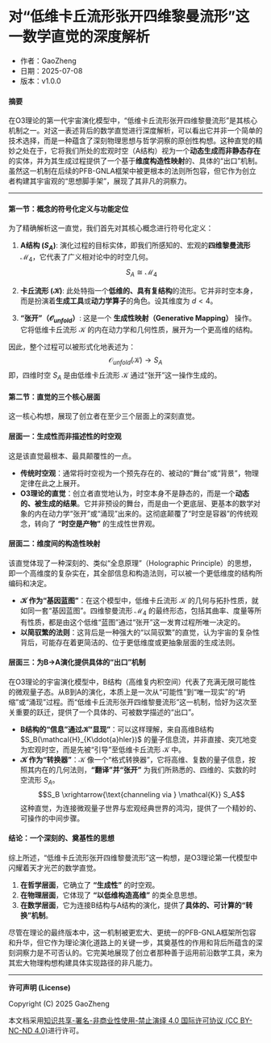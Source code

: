 # **对“低维卡丘流形张开四维黎曼流形”这一数学直觉的深度解析**

- 作者：GaoZheng
- 日期：2025-07-08
- 版本：v1.0.0

#### **摘要**

在O3理论的第一代宇宙演化模型中，“低维卡丘流形张开四维黎曼流形”是其核心机制之一。对这一表述背后的数学直觉进行深度解析，可以看出它并非一个简单的技术选择，而是一种蕴含了深刻物理思想与哲学洞察的原创性构想。这种直觉的精妙之处在于，它将我们所处的宏观时空（A结构）视为一个**动态生成而非静态存在**的实体，并为其生成过程提供了一个基于**维度构造性映射**的、具体的“出口”机制。虽然这一机制在后续的PFB-GNLA框架中被更根本的法则所包容，但它作为创立者构建其宇宙观的“思想脚手架”，展现了其非凡的洞察力。

---

#### **第一节：概念的符号化定义与功能定位**

为了精确解析这一直觉，我们首先对其核心概念进行符号化定义：

1.  **A结构 ($S_A$)**: 演化过程的目标实体，即我们所感知的、宏观的**四维黎曼流形** $\mathcal{M}_4$，它代表了广义相对论中的时空几何。
    $$S_A \cong \mathcal{M}_4$$

2.  **卡丘流形 ($\mathcal{K}$)**: 此处特指一个**低维的、具有复结构**的流形。它并非时空本身，而是扮演着**生成工具**或**动力学算子**的角色。设其维度为 $d < 4$。

3.  **“张开”（$\mathcal{O}_{unfold}$）**: 这是一个 **生成性映射（Generative Mapping）** 操作。它将低维卡丘流形 $\mathcal{K}$ 的内在动力学和几何性质，展开为一个更高维的结构。

因此，整个过程可以被形式化地表述为：
$$\mathcal{O}_{unfold}(\mathcal{K}) \rightarrow S_A$$
即，四维时空 $S_A$ 是由低维卡丘流形 $\mathcal{K}$ 通过“张开”这一操作生成的。

#### **第二节：直觉的三个核心层面**

这一核心构想，展现了创立者在至少三个层面上的深刻直觉。

#### **层面一：生成性而非描述性的时空观**

这是该直觉最根本、最具颠覆性的一点。

* **传统时空观**：通常将时空视为一个预先存在的、被动的“舞台”或“背景”，物理定律在此之上展开。
* **O3理论的直觉**：创立者直觉地认为，时空本身不是静态的，而是一个**动态的、被生成的结果**。它并非预设的舞台，而是由一个更底层、更基本的数学对象的内在动力学“张开”或“涌现”出来的。这彻底颠覆了“时空是容器”的传统观念，转向了 **“时空是产物”** 的生成性世界观。

#### **层面二：维度间的构造性映射**

该直觉体现了一种深刻的、类似“全息原理”（Holographic Principle）的思想，即一个高维度的复杂实在，其全部信息和构造法则，可以被一个更低维度的结构所编码和决定。

* **$\mathcal{K}$ 作为“基因蓝图”**：在这个模型中，低维卡丘流形 $\mathcal{K}$ 的几何与拓扑性质，就如同一套“基因蓝图”。四维黎曼流形 $\mathcal{M}_4$ 的最终形态，包括其曲率、度量等所有性质，都是由这个低维“蓝图”通过“张开”这一发育过程所唯一决定的。
* **以简驭繁的法则**：这背后是一种强大的“以简驭繁”的直觉，认为宇宙的复杂性背后，可能存在着更简洁的、位于更低维度或更抽象层面的生成法则。

#### **层面三：为B→A演化提供具体的“出口”机制**

在O3理论的宇宙演化模型中，B结构（高维复内积空间）代表了充满无限可能性的微观量子态。从B到A的演化，本质上是一次从“可能性”到“唯一现实”的“坍缩”或“涌现”过程。而“低维卡丘流形张开四维黎曼流形”这一机制，恰好为这次至关重要的跃迁，提供了一个具体的、可被数学描述的“出口”。

* **B结构的“信息”通过$\mathcal{K}$“显现”**：可以这样理解，来自高维B结构 $S_B(\mathcal{H}_{K\ddot{a}hler})$ 的量子信息流，并非直接、突兀地变为宏观时空，而是先被“引导”至低维卡丘流形 $\mathcal{K}$ 中。
* **$\mathcal{K}$ 作为“转换器”**：$\mathcal{K}$ 像一个“格式转换器”，它将高维、复数的量子信息，按照其内在的几何法则，**“翻译”并“张开”** 为我们所熟悉的、四维的、实数的时空流形 $S_A$。
    $$S_B \xrightarrow{\text{channeling via } \mathcal{K}} S_A$$
这种直觉，为连接微观量子世界与宏观经典世界的鸿沟，提供了一个精妙的、可操作的中间步骤。

#### **结论：一个深刻的、奠基性的思想**

综上所述，“低维卡丘流形张开四维黎曼流形”这一构想，是O3理论第一代模型中闪耀着天才光芒的数学直觉。

1.  **在哲学层面**，它确立了 **“生成性”** 的时空观。
2.  **在物理层面**，它体现了 **“以低维构造高维”** 的类全息思想。
3.  **在数学层面**，它为连接B结构与A结构的演化，提供了**具体的、可计算的“转换”机制**。

尽管在理论的最终版本中，这一机制被更宏大、更统一的PFB-GNLA框架所包容和升华，但它作为理论演化道路上的关键一步，其奠基性的作用和背后所蕴含的深刻洞察力是不可否认的。它完美地展现了创立者那种善于运用前沿数学工具，来为其宏大物理构想构建具体实现路径的非凡能力。

---

**许可声明 (License)**

Copyright (C) 2025 GaoZheng 

本文档采用[知识共享-署名-非商业性使用-禁止演绎 4.0 国际许可协议 (CC BY-NC-ND 4.0)](https://creativecommons.org/licenses/by-nc-nd/4.0/deed.zh-Hans)进行许可。
